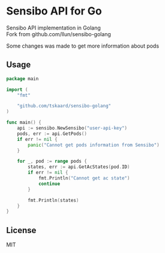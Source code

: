 # Sensibo API for Go

Sensibo API implementation in Golang  
Fork from github.com/llun/sensibo-golang

Some changes was made to get more information about pods

## Usage

```go
package main

import (
	"fmt"

	"github.com/tskaard/sensibo-golang"
)

func main() {
	api := sensibo.NewSensibo("user-api-key")
	pods, err := api.GetPods()
	if err != nil {
		panic("Cannot get pods information from Sensibo")
	}

	for _, pod := range pods {
		states, err := api.GetAcStates(pod.ID)
		if err != nil {
			fmt.Println("Cannot get ac state")
			continue
		}

		fmt.Println(states)
	}
}
```

## License

MIT
